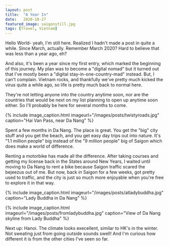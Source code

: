 ```yaml
---
layout: post
title:  "A Year In"
date:   2020-10-27
featured_image: saigonstill.jpg
tags: [Travel, Vietnam]
---
```


Hello World- yeah, I'm still here. Realized I hadn't made a post in quite a while. Since March, actually. Remember March 2020? Hard to believe that was less than a year ago, eh?

And also, it's been a year since my first entry, which marked the beginning of this journey. My plan was to become a "digital nomad" but it turned out that I've mostly been a "digital stay-in-one-country-mad" instead. But, I can't complain. Vietnam rocks, and thankfully we've pretty much kicked the virus quite a while ago, so life is pretty much back to normal here.

They're not letting anyone into the country anytime soon, nor are the countries that would be next on my list planning to open up anytime soon either. So I'll probably be here for several months to come. 

{% include image_caption.html imageurl="/images/posts/twistyroads.jpg" caption="Hai Van Pass, near Da Nang" %}

Spent a few months in Da Nang. The place is great. You get the "big" city stuff and you get the beach, and you get easy day trips out into nature. It's "1.1 million people" big instead of the "9 million people" big of Saigon which does make a world of difference.

Renting a motorbike has made all the difference. After taking courses and getting my license back in the States around New Years, I waited until moving to Da Nang to rent a bike because Saigon traffic scared the bejeezus out of me. But now, back in Saigon for a few weeks, got pretty used to traffic, and the city is just so much more enjoyable when you're free to explore it in that way. 

{% include image_caption.html imageurl="/images/posts/atladybuddha.jpg" caption="Lady Buddha in Da Nang" %}

{% include image_caption.html imageurl="/images/posts/fromladybuddha.jpg" caption="View of Da Nang skyline from Lady Buddha" %}

Next up: Hanoi. The climate looks execellent, similar to HK's in the winter. Not sweating just from going outside sounds swell! And I'm curious how different it is from the other cities I've seen so far. 